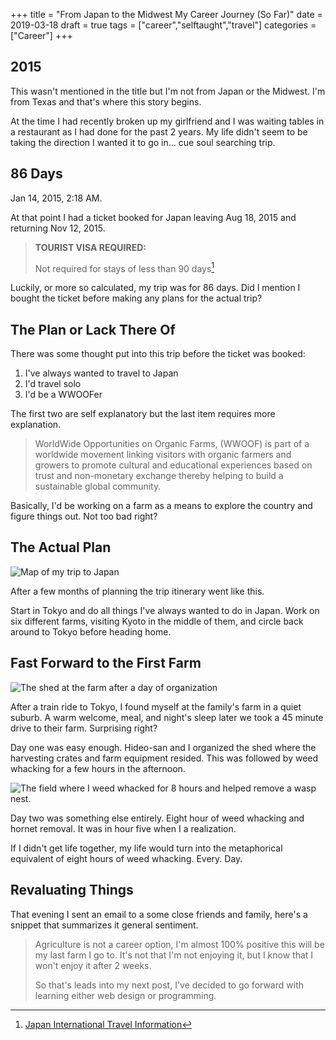 +++
title = "From Japan to the Midwest My Career Journey (So Far)"
date = 2019-03-18
draft = true
tags = ["career","selftaught","travel"]
categories = ["Career"]
+++

## 2015

This wasn't mentioned in the title but I'm not from Japan or the Midwest. I'm from Texas and that's where this story begins.

At the time I had recently broken up my girlfriend and I was waiting tables in a restaurant as I had done for the past 2 years. My life didn't seem to be taking the direction I wanted it to go in... cue soul searching trip.

## 86 Days

Jan 14, 2015, 2:18 AM.

At that point I had a ticket booked for Japan leaving Aug 18, 2015 and returning Nov 12, 2015.

> **TOURIST VISA REQUIRED:**
>
> Not required for stays of less than 90 days[^1]

Luckily, or more so calculated, my trip was for 86 days. Did I mention I bought the ticket before making any plans for the actual trip?

## The Plan or Lack There Of

There was some thought put into this trip before the ticket was booked:

1. I've always wanted to travel to Japan
1. I'd travel solo
1. I'd be a WWOOFer

The first two are self explanatory but the last item requires more explanation.

> WorldWide Opportunities on Organic Farms, (WWOOF) is part of a worldwide movement linking visitors with organic farmers and growers to promote cultural and educational experiences based on trust and non-monetary exchange thereby helping to build a sustainable global community.

Basically, I'd be working on a farm as a means to explore the country and figure things out. Not too bad right?

## The Actual Plan

![Map of my trip to Japan](/posts/2019/03/from-japan-to-the-midwest-my-career-journey-so-far-map.jpg#mid)

After a few months of planning the trip itinerary went like this.

Start in Tokyo and do all things I've always wanted to do in Japan. Work on six different farms, visiting Kyoto in the middle of them, and circle back around to Tokyo before heading home.

## Fast Forward to the First Farm

![The shed at the farm after a day of organization](/posts/2019/03/from-japan-to-the-midwest-my-career-journey-so-far-shed.jpg#float-right)

After a train ride to Tokyo, I found myself at the family's farm in a quiet suburb. A warm welcome, meal, and night's sleep later we took a 45 minute drive to their farm. Surprising right?

Day one was easy enough. Hideo-san and I organized the shed where the harvesting crates and farm equipment resided. This was followed by weed whacking for a few hours in the afternoon.

![The field where I weed whacked for 8 hours and helped remove a wasp nest.](/posts/2019/03/from-japan-to-the-midwest-my-career-journey-so-far-farm.jpg#float-right)

Day two was something else entirely. Eight hour of weed whacking and hornet removal. It was in hour five when I a realization.

If I didn't get life together, my life would turn into the metaphorical equivalent of eight hours of weed whacking. Every. Day.

## Revaluating Things

That evening I sent an email to a some close friends and family, here's a snippet that summarizes it general sentiment.

> Agriculture is not a career option, I'm almost 100% positive this will be my last farm I go to. It's not that I'm not enjoying it, but I know that I won't enjoy it after 2 weeks.
> 
> So that's leads into my next post, I've decided to go forward with learning either web design or programming. 

<!-- That's what I did -->
<!-- I cut the trip short -->
<!-- Finished out the non-farming aspects of it -->

<!-- Diving into the realm of self taught programming -->
<!-- Internship -->

<!-- Full time position -->
<!-- More responsibilities -->

<!-- Meeting Cassie -->
<!-- Moving to Wisconsin -->
<!-- Job remotely -->

<!-- Hacker hours -->
<!-- Eddie -->
<!-- Centare -->

[^1]: [Japan International Travel Information](https://travel.state.gov/content/travel/en/international-travel/International-Travel-Country-Information-Pages/Japan.html)